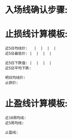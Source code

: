 # 入场线确认步骤:
# 止损线计算模板:
    近5日均线价:   |  |  |  | 
    近5日最低价: |  |  |  |

    近5日下跌值: |  |  |  | 
    近5日平均下跌:

    明日均线价: 
    止损价: 

# 止盈线计算模板:
    近10周均线: 
    近5周均线: 

    止盈线: 